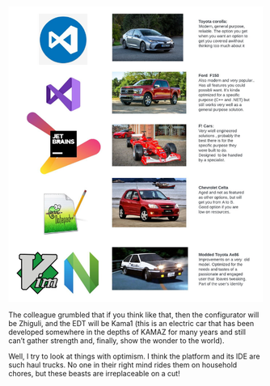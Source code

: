 ﻿![Cars](cars.jpg)

The colleague grumbled that if you think like that, then the configurator will be Zhiguli, and the EDT will be Kama1 (this is an electric car that has been developed somewhere in the depths of KAMAZ for many years and still can’t gather strength and, finally, show the wonder to the world).

Well, I try to look at things with optimism. I think the platform and its IDE are such haul trucks. No one in their right mind rides them on household chores, but these beasts are irreplaceable on a cut!